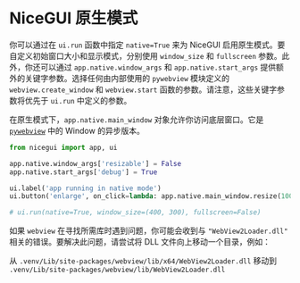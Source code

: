 # NiceGUI 原生模式

你可以通过在 `ui.run` 函数中指定 `native=True` 来为 NiceGUI 启用原生模式。要自定义初始窗口大小和显示模式，分别使用 `window_size` 和 `fullscreen` 参数。此外，你还可以通过 `app.native.window_args` 和 `app.native.start_args` 提供额外的关键字参数。选择任何由内部使用的 `pywebview` 模块定义的 `webview.create_window` 和 `webview.start` 函数的参数。请注意，这些关键字参数将优先于 `ui.run` 中定义的参数。

在原生模式下，`app.native.main_window` 对象允许你访问底层窗口。它是 [`pywebview`](https://pywebview.flowrl.com/guide/api.html) 中的 Window 的异步版本。

```python
from nicegui import app, ui

app.native.window_args['resizable'] = False
app.native.start_args['debug'] = True

ui.label('app running in native mode')
ui.button('enlarge', on_click=lambda: app.native.main_window.resize(1000, 700))

# ui.run(native=True, window_size=(400, 300), fullscreen=False)
```

如果 `webview` 在寻找所需库时遇到问题，你可能会收到与 `"WebView2Loader.dll"` 相关的错误。要解决此问题，请尝试将 DLL 文件向上移动一个目录，例如：

从 `.venv/Lib/site-packages/webview/lib/x64/WebView2Loader.dll` 移动到 `.venv/Lib/site-packages/webview/lib/WebView2Loader.dll`
